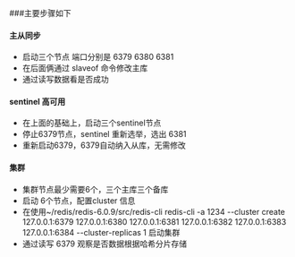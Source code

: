 ###主要步骤如下
#### 主从同步
- 启动三个节点 端口分别是 6379 6380 6381 
- 在后面俩通过 slaveof 命令修改主库
- 通过读写数据看是否成功
#### sentinel 高可用
- 在上面的基础上，启动三个sentinel节点
- 停止6379节点，sentinel 重新选举，选出 6381
- 重新启动6379，6379自动纳入从库，无需修改
#### 集群
- 集群节点最少需要6个，三个主库三个备库
- 启动 6个节点，配置cluster 信息
- 在使用~/redis/redis-6.0.9/src/redis-cli redis-cli -a 1234 --cluster create 127.0.0.1:6379 127.0.0.1:6380 127.0.0.1:6381 127.0.0.1:6382 127.0.0.1:6383 127.0.0.1:6384 --cluster-replicas 1 启动集群
- 通过读写 6379 观察是否数据根据哈希分片存储